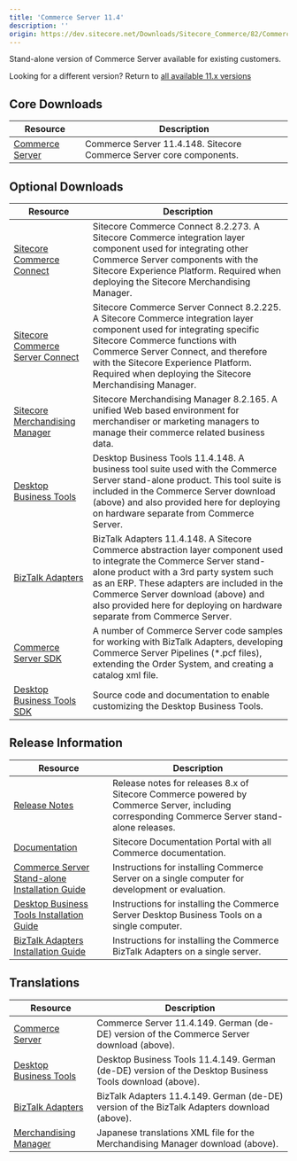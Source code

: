 ```yaml
---
title: 'Commerce Server 11.4'
description: ''
origin: https://dev.sitecore.net/Downloads/Sitecore_Commerce/82/Commerce_Server_114.aspx
---
```


Stand-alone version of Commerce Server available for existing customers.

Looking for a different version? Return to [all available 11.x versions](/downloads/Sitecore_Commerce)

## Core Downloads

| Resource                                                                                                                                          | Description                                                         |
| ------------------------------------------------------------------------------------------------------------------------------------------------- | ------------------------------------------------------------------- |
| [Commerce Server](https://scdp.blob.core.windows.net/downloads/Sitecore%20Commerce/82/Commerce%20Server%20114/Secure/CommerceServer-11.4.148.exe) | Commerce Server 11.4.148. Sitecore Commerce Server core components. |

## Optional Downloads

| Resource                                                                                                                                                                                     | Description                                                                                                                                                                                                                                                                                                                      |
| -------------------------------------------------------------------------------------------------------------------------------------------------------------------------------------------- | -------------------------------------------------------------------------------------------------------------------------------------------------------------------------------------------------------------------------------------------------------------------------------------------------------------------------------- |
| [Sitecore Commerce Connect](https://scdp.blob.core.windows.net/downloads/Sitecore%20Commerce/82/Commerce%20Server%20114/Secure/Sitecore%20Commerce%20Connect%208.2.273.zip)                  | Sitecore Commerce Connect 8.2.273. A Sitecore Commerce integration layer component used for integrating other Commerce Server components with the Sitecore Experience Platform. Required when deploying the Sitecore Merchandising Manager.                                                                                      |
| [Sitecore Commerce Server Connect](https://scdp.blob.core.windows.net/downloads/Sitecore%20Commerce/82/Commerce%20Server%20114/Secure/Sitecore%20Commerce%20Server%20Connect.8.2.225.update) | Sitecore Commerce Server Connect 8.2.225. A Sitecore Commerce integration layer component used for integrating specific Sitecore Commerce functions with Commerce Server Connect, and therefore with the Sitecore Experience Platform. Required when deploying the Sitecore Merchandising Manager.                               |
| [Sitecore Merchandising Manager](https://scdp.blob.core.windows.net/downloads/Sitecore%20Commerce/82/Commerce%20Server%20114/Secure/Sitecore%20Merchandising%20Manager.8.2.165.update)       | Sitecore Merchandising Manager 8.2.165. A unified Web based environment for merchandiser or marketing managers to manage their commerce related business data.                                                                                                                                                                   |
| [Desktop Business Tools](https://scdp.blob.core.windows.net/downloads/Sitecore%20Commerce/82/Commerce%20Server%20114/Secure/BusinessTools-11.4.148.exe)                                      | Desktop Business Tools 11.4.148. A business tool suite used with the Commerce Server stand-alone product. This tool suite is included in the Commerce Server download (above) and also provided here for deploying on hardware separate from Commerce Server.                                                                    |
| [BizTalk Adapters](https://scdp.blob.core.windows.net/downloads/Sitecore%20Commerce/82/Commerce%20Server%20114/Secure/BTSAdapters-11.4.148.exe)                                              | BizTalk Adapters 11.4.148. A Sitecore Commerce abstraction layer component used to integrate the Commerce Server stand-alone product with a 3rd party system such as an ERP. These adapters are included in the Commerce Server download (above) and also provided here for deploying on hardware separate from Commerce Server. |
| [Commerce Server SDK](https://marketplace.sitecore.net/Modules/C/Commerce_Server_SDK)                                                                                                        | A number of Commerce Server code samples for working with BizTalk Adapters, developing Commerce Server Pipelines (\*.pcf files), extending the Order System, and creating a catalog xml file.                                                                                                                                    |
| [Desktop Business Tools SDK](https://marketplace.sitecore.net/Modules/C/Commerce_Server_Desktop_Business_Tools_SDK)                                                                          | Source code and documentation to enable customizing the Desktop Business Tools.                                                                                                                                                                                                                                                  |

## Release Information

| Resource                                                                                                                                                            | Description                                                                                                                                   |
| ------------------------------------------------------------------------------------------------------------------------------------------------------------------- | --------------------------------------------------------------------------------------------------------------------------------------------- |
| [Release Notes](http://commercesdn.sitecore.net/SCpbCS82/releasenotes/en-us/index.html)                                                                             | Release notes for releases 8.x of Sitecore Commerce powered by Commerce Server, including corresponding Commerce Server stand-alone releases. |
| [Documentation](https://doc.sitecore.com)                                                                                                                           | Sitecore Documentation Portal with all Commerce documentation.                                                                                |
| [Commerce Server Stand-alone Installation Guide](http://commercesdn.sitecore.net/SCpbCS82/SitecoreCommerceInstallationGuide/en-us/index_frames.html)                | Instructions for installing Commerce Server on a single computer for development or evaluation.                                               |
| [Desktop Business Tools Installation Guide](http://commercesdn.sitecore.net/SCpbCS82/SitecoreCommerceDesktopBusinessToolsInstallationGuide/en-us/index_frames.html) | Instructions for installing the Commerce Server Desktop Business Tools on a single computer.                                                  |
| [BizTalk Adapters Installation Guide](http://commercesdn.sitecore.net/SCpbCS82/SitecoreCommerceBizTalkAdaptersInstallationGuide/en-us/index_frames.html)            | Instructions for installing the Commerce BizTalk Adapters on a single server.                                                                 |

## Translations

| Resource                                                                                                                                                    | Description                                                                                             |
| ----------------------------------------------------------------------------------------------------------------------------------------------------------- | ------------------------------------------------------------------------------------------------------- |
| [Commerce Server](https://scdp.blob.core.windows.net/downloads/Sitecore%20Commerce/82/Commerce%20Server%20114/Secure/CommerceServer-11.4.149.exe)           | Commerce Server 11.4.149. German (de-DE) version of the Commerce Server download (above).               |
| [Desktop Business Tools](https://scdp.blob.core.windows.net/downloads/Sitecore%20Commerce/82/Commerce%20Server%20114/Secure/BusinessTools-11.4.149.exe)     | Desktop Business Tools 11.4.149. German (de-DE) version of the Desktop Business Tools download (above). |
| [BizTalk Adapters](https://scdp.blob.core.windows.net/downloads/Sitecore%20Commerce/82/Commerce%20Server%20114/Secure/BTSAdapters-11.4.149.exe)             | BizTalk Adapters 11.4.149. German (de-DE) version of the BizTalk Adapters download (above).             |
| [Merchandising Manager](https://scdp.blob.core.windows.net/downloads/Sitecore%20Commerce/82/Commerce%20Server%20114/Secure/Merchandising_Manager_ja-JP.XML) | Japanese translations XML file for the Merchandising Manager download (above).                          |
